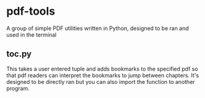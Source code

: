 # pdf-tools
A group of simple PDF utilities written in Python, designed to be ran and used in the terminal

## toc.py
This takes a user entered tuple and adds bookmarks to the specified pdf so that pdf readers can interpret the bookmarks to jump between chapters.
It's designed to be directly ran but you can also import the function to another program.
